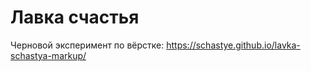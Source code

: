 Лавка счастья
=============

Черновой эксперимент по вёрстке: https://schastye.github.io/lavka-schastya-markup/